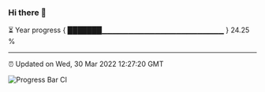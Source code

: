 ### Hi there 👋

⏳ Year progress { ███████▁▁▁▁▁▁▁▁▁▁▁▁▁▁▁▁▁▁▁▁▁▁▁ } 24.25 %

---

⏰ Updated on Wed, 30 Mar 2022 12:27:20 GMT

![Progress Bar CI](https://github.com/liununu/liununu/workflows/Progress%20Bar%20CI/badge.svg)
